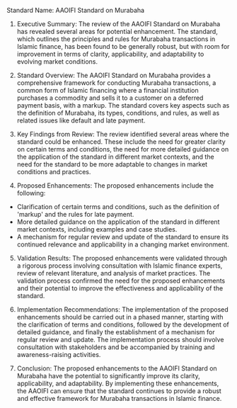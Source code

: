 Standard Name: AAOIFI Standard on Murabaha

1. Executive Summary:
The review of the AAOIFI Standard on Murabaha has revealed several areas for potential enhancement. The standard, which outlines the principles and rules for Murabaha transactions in Islamic finance, has been found to be generally robust, but with room for improvement in terms of clarity, applicability, and adaptability to evolving market conditions.

2. Standard Overview:
The AAOIFI Standard on Murabaha provides a comprehensive framework for conducting Murabaha transactions, a common form of Islamic financing where a financial institution purchases a commodity and sells it to a customer on a deferred payment basis, with a markup. The standard covers key aspects such as the definition of Murabaha, its types, conditions, and rules, as well as related issues like default and late payment.

3. Key Findings from Review:
The review identified several areas where the standard could be enhanced. These include the need for greater clarity on certain terms and conditions, the need for more detailed guidance on the application of the standard in different market contexts, and the need for the standard to be more adaptable to changes in market conditions and practices.

4. Proposed Enhancements:
The proposed enhancements include the following:
- Clarification of certain terms and conditions, such as the definition of 'markup' and the rules for late payment.
- More detailed guidance on the application of the standard in different market contexts, including examples and case studies.
- A mechanism for regular review and update of the standard to ensure its continued relevance and applicability in a changing market environment.

5. Validation Results:
The proposed enhancements were validated through a rigorous process involving consultation with Islamic finance experts, review of relevant literature, and analysis of market practices. The validation process confirmed the need for the proposed enhancements and their potential to improve the effectiveness and applicability of the standard.

6. Implementation Recommendations:
The implementation of the proposed enhancements should be carried out in a phased manner, starting with the clarification of terms and conditions, followed by the development of detailed guidance, and finally the establishment of a mechanism for regular review and update. The implementation process should involve consultation with stakeholders and be accompanied by training and awareness-raising activities.

7. Conclusion:
The proposed enhancements to the AAOIFI Standard on Murabaha have the potential to significantly improve its clarity, applicability, and adaptability. By implementing these enhancements, the AAOIFI can ensure that the standard continues to provide a robust and effective framework for Murabaha transactions in Islamic finance.
